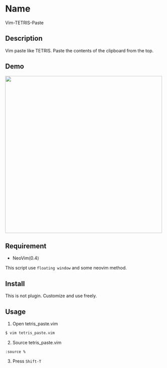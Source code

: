 Name 
====

Vim-TETRIS-Paste

## Description

Vim paste like TETRIS.
Paste the contents of the clipboard from the top.

## Demo

<img src="https://user-images.githubusercontent.com/17779386/69538032-bbfabd80-0fc4-11ea-85e2-4da46b2317b8.gif" width=500>


## Requirement

- NeoVim(0.4)

This script use `floating window` and some neovim method.

## Install

This is not plugin. Customize and use freely.

## Usage

1. Open tetris_paste.vim
```bash
$ vim tetris_paste.vim
```
2. Source tetris_paste.vim
```vim
:source %
```
3. Press `Shift-T`
